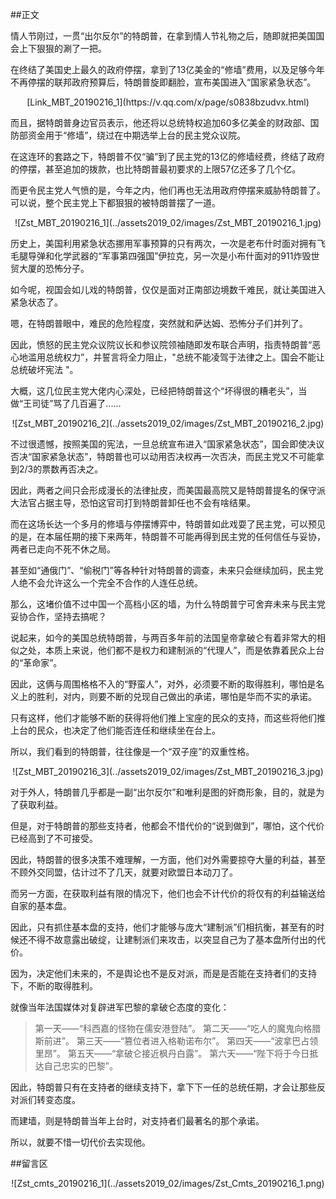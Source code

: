 ##正文

情人节刚过，一贯“出尔反尔”的特朗普，在拿到情人节礼物之后，随即就把美国国会上下狠狠的涮了一把。

在终结了美国史上最久的政府停摆，拿到了13亿美金的“修墙”费用，以及足够今年不再停摆的联邦政府预算后，特朗普旋即翻脸，宣布美国进入“国家紧急状态”。

 <div align="center">[Link_MBT_20190216_1](https://v.qq.com/x/page/s0838bzudvx.html)</div>

而且，据特朗普身边官员表示，他还将以总统特权追加60多亿美金的财政部、国防部资金用于“修墙”，绕过在中期选举上台的民主党众议院。

在这连环的套路之下，特朗普不仅“骗”到了民主党的13亿的修墙经费，终结了政府的停摆，甚至追加的拨款，也比特朗普最初要求的上限57亿还多了几个亿。

而更令民主党人气愤的是，今年之内，他们再也无法用政府停摆来威胁特朗普了。可以说，整个民主党上下都狠狠的被特朗普摆了一道。

 <div align="center">![Zst_MBT_20190216_1](../assets2019_02/images/Zst_MBT_20190216_1.jpg)</div>

历史上，美国利用紧急状态挪用军事预算的只有两次，一次是老布什时面对拥有飞毛腿导弹和化学武器的“军事第四强国”伊拉克，另一次是小布什面对的911炸毁世贸大厦的恐怖分子。

如今呢，视国会如儿戏的特朗普，仅仅是面对正南部边境数千难民，就让美国进入紧急状态了。

嗯，在特朗普眼中，难民的危险程度，突然就和萨达姆、恐怖分子们并列了。

因此，愤怒的民主党众议院议长和参议院领袖随即发布联合声明，指责特朗普“恶心地滥用总统权力”，并誓言将全力阻止，"总统不能凌驾于法律之上。国会不能让总统破坏宪法 "。

大概，这几位民主党大佬内心深处，已经把特朗普这个“坏得很的糟老头”，当做“王司徒”骂了几百遍了......

 <div align="center">![Zst_MBT_20190216_2](../assets2019_02/images/Zst_MBT_20190216_2.jpg)</div>

不过很遗憾，按照美国的宪法，一旦总统宣布进入“国家紧急状态”，国会即使决议否决“国家紧急状态”，特朗普也可以动用否决权再一次否决，而民主党又不可能拿到2/3的票数再否决之。

因此，两者之间只会形成漫长的法律扯皮，而美国最高院又是特朗普提名的保守派大法官占据主导，恐怕这官司打到特朗普卸任也不会有啥结果。

而在这场长达一个多月的修墙与停摆博弈中，特朗普如此戏耍了民主党，可以预见的是，在本届任期的接下来两年，特朗普不可能再得到民主党的任何信任与妥协，两者已走向不死不休之局。

甚至如“通俄门”、“偷税门”等各种针对特朗普的调查，未来只会继续加码，民主党人绝不会允许这么一个完全不合作的人连任总统。

那么，这堵价值不过中国一个高档小区的墙，为什么特朗普宁可舍弃未来与民主党妥协合作，坚持去搞呢？

说起来，如今的美国总统特朗普，与两百多年前的法国皇帝拿破仑有着非常大的相似之处，本质上来说，他们都不是权力和建制派的“代理人”，而是依靠着民众上台的“革命家”。

因此，这俩与周围格格不入的“野蛮人”，对外，必须要不断的取得胜利，哪怕是名义上的胜利，对内，则要不断的兑现自己做出的承诺，哪怕是华而不实的承诺。

只有这样，他们才能够不断的获得将他们推上宝座的民众的支持，而这些将他们推上台的民众，也决定了他们能否连任和继续坐在台上。

所以，我们看到的特朗普，往往像是一个“双子座”的双重性格。

 <div align="center">![Zst_MBT_20190216_3](../assets2019_02/images/Zst_MBT_20190216_3.jpg)</div>

对于外人，特朗普几乎都是一副“出尔反尔”和唯利是图的奸商形象，目的，就是为了获取利益。

但是，对于特朗普的那些支持者，他都会不惜代价的“说到做到”，哪怕，这个代价已经高到了不可接受。

因此，特朗普的很多决策不难理解，一方面，他们对外需要掠夺大量的利益，甚至不顾外交同盟，估计过不了几天，就要对欧盟日本动刀了。

而另一方面，在获取利益有限的情况下，他们也会不计代价的将仅有的利益输送给自家的基本盘。

因此，只有抓住基本盘的支持，他们才能够与庞大“建制派”们相抗衡，甚至有的时候还不得不故意露出破绽，让建制派们来攻击，以突显自己为了基本盘所付出的代价。

因为，决定他们未来的，不是舆论也不是反对派，而是是否能在支持者们的支持下，不断的取得胜利。

就像当年法国媒体对复辟进军巴黎的拿破仑态度的变化：

>第一天——“科西嘉的怪物在儒安港登陆”。
>第二天——“吃人的魔鬼向格腊斯前进”。
>第三天——“篡位者进入格勒诺布尔”。
>第四天——“波拿巴占领里昂”。
>第五天——“拿破仑接近枫丹白露”。
>第六天——“陛下将于今日抵达自己忠实的巴黎”。

因此，特朗普只有在支持者的继续支持下，拿下下一任的总统任期，才会让那些反对派们转变态度。

而建墙，则是特朗普当年上台时，对支持者们最著名的那个承诺。

所以，就要不惜一切代价去实现他。

##留言区
 <div align="center">![Zst_cmts_20190216_1](../assets2019_02/images/Zst_Cmts_20190216_1.png)</div>